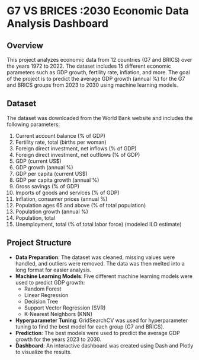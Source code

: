 # G7 VS BRICES :2030 Economic Data Analysis Dashboard

## Overview

This project analyzes economic data from 12 countries (G7 and BRICS) over the years 1972 to 2022. The dataset includes 15 different economic parameters such as GDP growth, fertility rate, inflation, and more. The goal of the project is to predict the average GDP growth (annual %) for the G7 and BRICS groups from 2023 to 2030 using machine learning models.

## Dataset

The dataset was downloaded from the World Bank website and includes the following parameters:

1. Current account balance (% of GDP)
2. Fertility rate, total (births per woman)
3. Foreign direct investment, net inflows (% of GDP)
4. Foreign direct investment, net outflows (% of GDP)
5. GDP (current US$)
6. GDP growth (annual %)
7. GDP per capita (current US$)
8. GDP per capita growth (annual %)
9. Gross savings (% of GDP)
10. Imports of goods and services (% of GDP)
11. Inflation, consumer prices (annual %)
12. Population ages 65 and above (% of total population)
13. Population growth (annual %)
14. Population, total
15. Unemployment, total (% of total labor force) (modeled ILO estimate)

## Project Structure

- **Data Preparation**: The dataset was cleaned, missing values were handled, and outliers were removed. The data was then melted into a long format for easier analysis.
- **Machine Learning Models**: Five different machine learning models were used to predict GDP growth:
  - Random Forest
  - Linear Regression
  - Decision Tree
  - Support Vector Regression (SVR)
  - K-Nearest Neighbors (KNN)
- **Hyperparameter Tuning**: GridSearchCV was used for hyperparameter tuning to find the best model for each group (G7 and BRICS).
- **Prediction**: The best models were used to predict the average GDP growth for the years 2023 to 2030.
- **Dashboard**: An interactive dashboard was created using Dash and Plotly to visualize the results.
